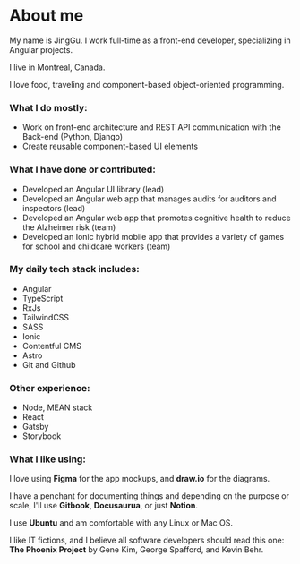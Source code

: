 # About me
My name is JingGu.
I work full-time as a front-end developer, specializing in Angular projects.

I live in Montreal, Canada.

I love food, traveling and component-based object-oriented programming.

### What I do mostly:
- Work on front-end architecture and REST API communication with the Back-end (Python, Django)
- Create reusable component-based UI elements

### What I have done or contributed:
- Developed an Angular UI library (lead)
- Developed an Angular web app that manages audits for auditors and inspectors (lead)
- Developed an Angular web app that promotes cognitive health to reduce the Alzheimer risk (team)
- Developed an Ionic hybrid mobile app that provides a variety of games for school and childcare workers (team)

### My daily tech stack includes:
- Angular
- TypeScript
- RxJs
- TailwindCSS
- SASS
- Ionic
- Contentful CMS
- Astro
- Git and Github

### Other experience:
- Node, MEAN stack
- React
- Gatsby
- Storybook

### What I like using:
I love using **Figma** for the app mockups, and **draw.io** for the diagrams.

I have a penchant for documenting things and depending on the purpose or scale, I'll use **Gitbook**, **Docusaurua**, or just **Notion**.

I use **Ubuntu** and am comfortable with any Linux or Mac OS.

I like IT fictions, and I believe all software developers should read this one: **The Phoenix Project** by Gene Kim, George Spafford, and Kevin Behr.